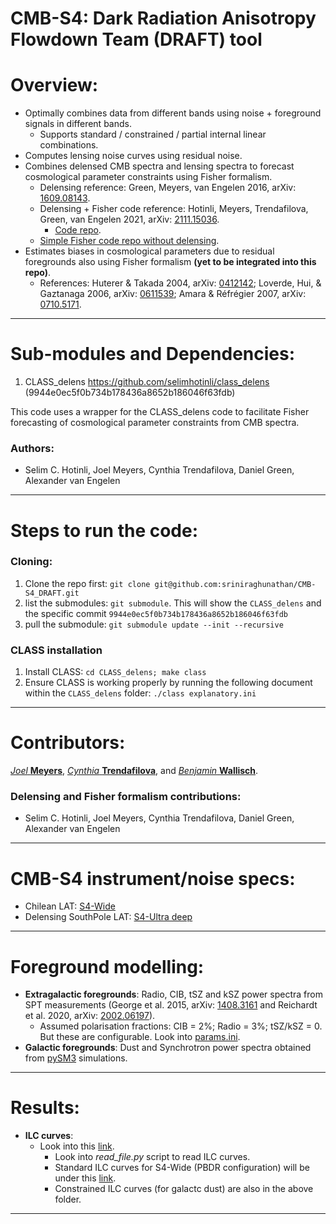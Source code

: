 

CMB-S4: Dark Radiation Anisotropy Flowdown Team (DRAFT) tool
==============================================

Overview:
===============================================
* Optimally combines data from different bands using noise + foreground signals in different bands.
  * Supports standard / constrained / partial internal linear combinations.
* Computes lensing noise curves using residual noise.
* Combines delensed CMB spectra and lensing spectra to forecast cosmological parameter constraints using Fisher formalism.
  * Delensing reference: Green, Meyers, van Engelen 2016, arXiv: [1609.08143](https://arxiv.org/abs/1609.08143).
  * Delensing + Fisher code reference: Hotinli, Meyers, Trendafilova, Green, van Engelen 2021, arXiv: [2111.15036](https://arxiv.org/abs/2111.15036).
    *  [Code repo](https://github.com/ctrendafilova/FisherLens).
  * [Simple Fisher code repo without delensing](https://github.com/sriniraghunathan/cmbs4_fisher_forecasting).
* Estimates biases in cosmological parameters due to residual foregrounds also using Fisher formalism **(yet to be integrated into this repo)**.
  * References: Huterer & Takada 2004, arXiv: [0412142](https://arxiv.org/abs/astro-ph/0412142); Loverde, Hui, & Gaztanaga 2006, arXiv: [0611539](https://arxiv.org/abs/astro-ph/0611539); Amara & Réfrégier 2007, arXiv: [0710.5171](https://arxiv.org/abs/0710.5171).
---------

Sub-modules and Dependencies:
===============================================
1. CLASS_delens
https://github.com/selimhotinli/class_delens (9944e0ec5f0b734b178436a8652b186046f63fdb)
 
  This code uses a wrapper for the CLASS_delens code to facilitate Fisher forecasting of cosmological parameter constraints from CMB spectra.

  ### Authors: 
  * Selim C. Hotinli, Joel Meyers, Cynthia Trendafilova, Daniel Green, Alexander van Engelen
---------

Steps to run the code:
===============================================
 ### Cloning:
  1. Clone the repo first: ```git clone git@github.com:sriniraghunathan/CMB-S4_DRAFT.git```
  2. list the submodules: ```git submodule```. This will show the ```CLASS_delens``` and the specific commit ```9944e0ec5f0b734b178436a8652b186046f63fdb```
  3. pull the submodule: ```git submodule update --init --recursive```
 ### CLASS installation
  1. Install CLASS: ```cd CLASS_delens; make class```
  2. Ensure CLASS is working properly by running the following document within the ```CLASS_delens``` folder: ```./class explanatory.ini```
---------

Contributors:
=============================================== 
[_Joel_ **Meyers**](https://joelmeyers.github.io/), [_Cynthia_ **Trendafilova**](https://github.com/ctrendafilova), and [_Benjamin_ **Wallisch**](https://www.ias.edu/scholars/benjamin-wallisch).

### Delensing and Fisher formalism contributions: 
* Selim C. Hotinli, Joel Meyers, Cynthia Trendafilova, Daniel Green, Alexander van Engelen
---------

CMB-S4 instrument/noise specs:
===============================================
* Chilean LAT: [S4-Wide](https://cmb-s4.uchicago.edu/wiki/index.php/Expected_Survey_Performance_for_Science_Forecasting#Instrument_Definition)
* Delensing SouthPole LAT: [S4-Ultra deep](https://cmb-s4.uchicago.edu/wiki/index.php/Delensing_sensitivity_-_updated_sensitivities,_beams,_TT_noise)
---------

Foreground modelling:
===============================================
* **Extragalactic foregrounds**: Radio, CIB, tSZ and  kSZ power spectra from SPT measurements (George et al. 2015, arXiv: [1408.3161](https://arxiv.org/abs/1408.3161) and Reichardt et al. 2020, arXiv: [2002.06197](https://arxiv.org/abs/2002.06197)).
  * Assumed polarisation fractions: CIB = 2%; Radio = 3%; tSZ/kSZ = 0. But these are configurable. Look into [params.ini](https://github.com/sriniraghunathan/DRAFT/blob/master/scripts/notebooks/params.ini).
* **Galactic foregrounds**: Dust and Synchrotron power spectra obtained from [pySM3](https://github.com/CMB-S4/s4mapbasedsims/tree/master/202002_foregrounds_extragalactic_cmb_tophat) simulations.
---------

Results:
===============================================
* **ILC curves**:
  * Look into this [link](https://github.com/sriniraghunathan/DRAFT/tree/master/results/20210506_with202102designtoolinputforpySM3sims_sedscalingfordust/). 
     * Look into *read_file.py* script to read ILC curves. 
     * Standard ILC curves for S4-Wide (PBDR configuration) will be under this [link](https://github.com/sriniraghunathan/DRAFT/tree/master/results/20210506_with202102designtoolinputforpySM3sims_sedscalingfordust/s4like_mask_v2/TT-EE/baseline). 
     * Constrained ILC curves (for galactc dust) are also in the above folder. 
---------
